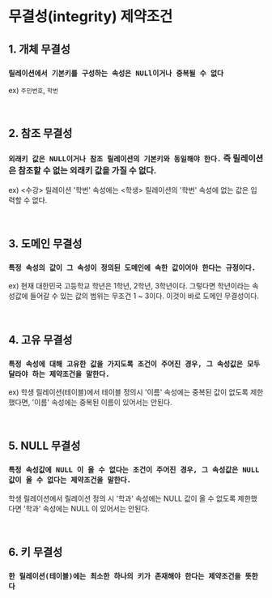 # 무결성(integrity) 제약조건

## 1. 개체 무결성

### `릴레이션에서 기본키를 구성하는 속성은 NULl이거나 중복될 수 없다`  <br>
ex) `주민번호`, `학번`

<br>

## 2. 참조 무결성

### `외래키 값은 NULL이거나 참조 릴레이션의 기본키와 동일해야 한다.` 즉 릴레이션은 참조할 수 없는 외래키 값을 가질 수 없다.
ex) <수강> 릴레이션 '학번' 속성에는 <학생> 릴레이션의 '학번' 속성에 없는 값은 입력할 수 없다. 

<br>

## 3. 도메인 무결성 

### `특정 속성의 값이 그 속성이 정의된 도메인에 속한 값이어야 한다는 규정이다.` 

ex) 현재 대한민국 고등학교 학년은 1학년, 2학년, 3학년이다. 그렇다면 학년이라는 속성값에 들어갈 수 있는 값의 범위는 무조건 1 ~ 3이다. 이것이 바로 도메인 무결성이다. 
 

<br>

## 4. 고유 무결성

### `특정 속성에 대해 고유한 값을 가지도록 조건이 주어진 경우, 그 속성값은 모두 달라야 하는 제약조건을 말한다.`

ex) 학생 릴레이션(테이블)에서 테이블 정의시 '이름' 속성에는 중복된 값이 없도록 제한했다면, '이름' 속성에는 중복된 이름이 있어서는 안된다.


<br>

## 5. NULL 무결성

### `특정 속성값에 NULL 이 올 수 없다는 조건이 주어진 경우, 그 속성값은 NULL 값이 올 수 없다는 제약조건을 말한다.` 



학생 릴레이션에서 릴레이션 정의 시 '학과' 속성에는 NULL 값이 올 수 없도록 제한했다면 '학과' 속성에는 NULL 이 있어서는 안된다.

<br>

## 6. 키 무결성

### `한 릴레이션(테이블)에는 최소한 하나의 키가 존재해야 한다는 제약조건을 뜻한다`


